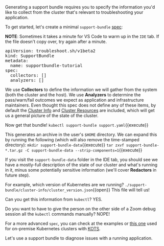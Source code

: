 Generating a support bundle requires you to specify the information you'd like to collect from the cluster that's relevant to troubleshooting your application.

To get started, let's create a minimal `support-bundle` [spec](https://troubleshoot.sh/docs/support-bundle/collecting/):

**NOTE**: Sometimes it takes a minute for VS Code to warm up in the `IDE` tab. 
If the file doesn't copy over, try again after a minute.

<pre class="file" data-filename="support.yaml" data-target="replace">apiVersion: troubleshoot.sh/v1beta2
kind: SupportBundle
metadata:
  name: supportbundle-tutorial
spec:
  collectors: []
  analyzers: []
</pre>

We use **Collectors** to define the information we will gather from the system (both the cluster and the host).
We use **Analyzers** to determine the pass/warn/fail outcomes we expect as application and infrastructure maintainers.
Even thought this spec does not define any of these items, by default the [Cluster Info](https://troubleshoot.sh/docs/collect/cluster-info/) and [Cluster Resources](https://troubleshoot.sh/docs/collect/cluster-resources/) are included, which will get us a general picture of the state of the cluster.

Now get that bundle!
`kubectl support-bundle support.yaml`{{execute}}

This generates an archive in the user's `$HOME` directory. 
We can expand this by running the following (which will also remove the time-stamped directory):
`mkdir support-bundle-data`{{execute}}
`tar zxvf support-bundle-*.tar.gz -C support-bundle-data --strip-components=1`{{execute}}

If you visit the `support-bundle-data` folder in the IDE tab, you should see we have a mostly-full description of the state of our cluster and what's running in it, minus some potentially sensitive information (we'll cover **Redactors** in future step).

For example, which version of Kubernetes are we running? 
`./support-bundle/cluster-info/cluster_version.json`{{open}} 
This file will tell us! 

Can you get this information from `kubectl`? 
YES.

Do you want to have to give the person on the other side of a Zoom debug session all the `kubectl` commands manually? 
NOPE!

For a more advanced `spec`, you can check at the examples or [this one](https://github.com/replicatedhq/kots/blob/master/pkg/supportbundle/defaultspec/spec.yaml) used for on-premise Kubernetes clusters with [KOTS](https://kots.io/).

Let's use a support bundle to diagnose issues with a running application.
